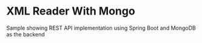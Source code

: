 # XML Reader With Mongo
Sample showing REST API implementation using Spring Boot and MongoDB as the backend
